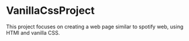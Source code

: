 # VanillaCssProject
This project focuses on creating a web page similar to spotify web, using HTMl and vanilla CSS.
